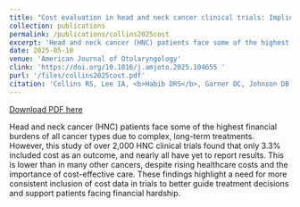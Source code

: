 ```yaml
---
title: "Cost evaluation in head and neck cancer clinical trials: Implications for high-value care"
collection: publications
permalink: /publications/collins2025cost
excerpt: 'Head and neck cancer (HNC) patients face some of the highest financial burdens of all cancer types due to complex, long-term treatments. However, this study of over 2,000 HNC clinical trials found that only 3.3% included cost as an outcome, and nearly all have yet to report results. This is lower than in many other cancers, despite rising healthcare costs and the importance of cost-effective care. These findings highlight a need for more consistent inclusion of cost data in trials to better guide treatment decisions and support patients facing financial hardship.'
date: 2025-05-10
venue: 'American Journal of Otolaryngology'
clink: 'https://doi.org/10.1016/j.amjoto.2025.104655 '
purl: '/files/collins2025cost.pdf'
citation: 'Collins RS, Lee IA, <b>Habib DRS</b>, Garner DC, Johnson DB, Patel PN, Topf MC. Cost evaluation in head and neck cancer clinical trials: Implications for high-value care. <i>Am J Otolaryngol</i>. 2025;46(5):104655. doi:10.1016/j.amjoto.2025.104655'
---
```

[Download PDF here](http://danielrshabib.github.io/files/collins2025cost.pdf)

Head and neck cancer (HNC) patients face some of the highest financial burdens of all cancer types due to complex, long-term treatments. However, this study of over 2,000 HNC clinical trials found that only 3.3% included cost as an outcome, and nearly all have yet to report results. This is lower than in many other cancers, despite rising healthcare costs and the importance of cost-effective care. These findings highlight a need for more consistent inclusion of cost data in trials to better guide treatment decisions and support patients facing financial hardship.
